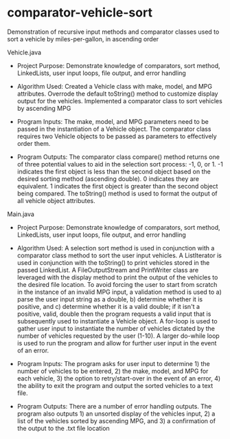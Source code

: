 # comparator-vehicle-sort
Demonstration of recursive input methods and comparator classes used to sort a vehicle by miles-per-gallon, in ascending order

Vehicle.java

 * Project Purpose: Demonstrate knowledge of comparators, sort method,
  LinkedLists, user input loops, file output, and error handling
 
 * Algorithm Used: Created a Vehicle class with make, model, and MPG
  attributes. Overrode the default toString() method to
  customize display output for the vehicles. Implemented a comparator
  class to sort vehicles by ascending MPG
 
 * Program Inputs: The make, model, and MPG parameters need to
  be passed in the instantiation of a Vehicle object. The comparator
  class requires two Vehicle objects to be passed as parameters
  to effectively order them.
 
 * Program Outputs: The comparator class compare() method returns
  one of three potential values to aid in the selection sort process:
  -1, 0, or 1. -1 indicates the first object is less than the second
  object based on the desired sorting method (ascending double).
  0 indicates they are equivalent. 1 indicates the first object is
  greater than the second object being compared. The toString()
  method is used to format the output of all vehicle object attributes.
 
 Main.java

 * Project Purpose: Demonstrate knowledge of comparators, sort method,
  LinkedLists, user input loops, file output, and error handling
 
 * Algorithm Used: A selection sort method is used in conjunction with
  a comparator class method to sort the user input vehicles. A
  ListIterator is used in conjunction with the toString() to print
  vehicles stored in the passed LinkedList. A FileOutputStream
  and PrintWriter class are leveraged with the display method to
  print the output of the vehicles to the desired file location.
  To avoid forcing the user to start from scratch in the
  instance of an invalid MPG input, a validation method is used to
  a) parse the user input string as a double, b) determine whether it
  is positive, and c) determine whether it is a valid double; if
  it isn't a positive, valid, double then the program requests a
  valid input that is subsequently used to instantiate a Vehicle
  object. A for-loop is used to gather user input to instantiate the
  number of vehicles dictated by the number of vehicles requested
  by the user (1-10). A larger do-while loop is used to run the
  program and allow for further user input in the event of an error.
 
 * Program Inputs: The program asks for user input to determine 1)
  the number of vehicles to be entered, 2) the make, model, and
  MPG for each vehicle, 3) the option to retry/start-over in the
  event of an error, 4) the ability to exit the program and output
  the sorted vehicles to a text file.
 
 * Program Outputs: There are a number of error handling outputs.
  The program also outputs 1) an unsorted display of the vehicles
  input, 2) a list of the vehicles sorted by ascending MPG, and 3) 
  a confirmation of the output to the .txt file location
